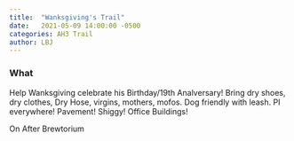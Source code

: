 ```yaml
---
title:  "Wanksgiving's Trail"
date:   2021-05-09 14:00:00 -0500
categories: AH3 Trail
author: LBJ
---
```

### What
Help Wanksgiving celebrate his Birthday/19th Analversary! 
Bring dry shoes, dry clothes, Dry Hose, virgins, mothers, mofos. 
Dog friendly with leash.
PI everywhere! Pavement! Shiggy! Office Buildings!

On After Brewtorium